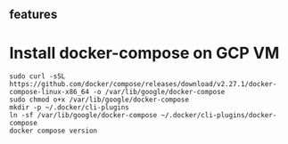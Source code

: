 ## features

# Install docker-compose on GCP VM
```
sudo curl -sSL https://github.com/docker/compose/releases/download/v2.27.1/docker-compose-linux-x86_64 -o /var/lib/google/docker-compose
sudo chmod o+x /var/lib/google/docker-compose
mkdir -p ~/.docker/cli-plugins
ln -sf /var/lib/google/docker-compose ~/.docker/cli-plugins/docker-compose
docker compose version
```
